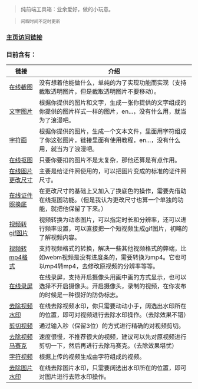 > 纯前端工具箱：业余爱好，做的小玩意。

> `闲暇时间不定时更新`

### [主页访问链接](https://xiaomaomi-xj.github.io/fishing-exclusive-area)

### 目前含有：
| 链接                                                         | 介绍                                                         |
| ------------------------------------------------------------ | ------------------------------------------------------------ |
| [在线截图](https://xiaomaomi-xj.github.io/fishing-exclusive-area/jietu) | 没有想着他能做什么，单纯的为了实现功能而实现（支持截取透明图片，但是截取透明图片不要移动）。 |
| [文字图片](https://xiaomaomi-xj.github.io/fishing-exclusive-area/wenzitupian) | 根据你提供的图片和文字，生成一张你提供的文字组成的你提供的图片样式一样的图片，en...，没有什么用，就当为了浪漫吧。 |
| [字符画](https://xiaomaomi-xj.github.io/fishing-exclusive-area/zifuhua) | 根据你提供的图片，生成一个文本文件，里面用字符组成了你这张图片，链接里面有使用教程，en...，没有什么用，就当为了浪漫吧。 |
| [在线抠图](https://xiaomaomi-xj.github.io/fishing-exclusive-area/koutu) | 只要你要扣的图片不是太复杂，那他还算是有点作用。             |
| [在线图片更改尺寸](https://xiaomaomi-xj.github.io/fishing-exclusive-area/chicun) | 主要是给证件照使用的，可以把图片变成的标准的证件照尺寸。             |
| [在线证件照换底](https://xiaomaomi-xj.github.io/fishing-exclusive-area/huandi) | 在更改尺寸的基础上又加入了换底色的操作，需要先借助在线抠图功能。（但是我认为更改尺寸也算一个单独的功能，就把他保留了下来。）             |
| [视频转gif图片](https://xiaomaomi-xj.github.io/fishing-exclusive-area/convert-gif) | 视频转换为动态图片，可以指定时长和分辨率，还可以进行频率设置，可以直接把一个短视频生成gif图片，初略的了解视频内容。             |
| [视频转mp4格式](https://xiaomaomi-xj.github.io/fishing-exclusive-area/convert-mp4) | 支持视频格式的转换，解决一些其他视频格式的弊端，比如webm视频是没有进度条的，需要转换为mp4。它也可以mp4转mp4，去修改原视频的分辨率等等。             |
| [在线录屏](https://xiaomaomi-xj.github.io/fishing-exclusive-area/luping) | 在线录屏，支持开启摄像头用画中画的方式显示，也可以选择不开启摄像头。开启摄像头，录制的视频，在你发布的时候是一种很好的防伪标志。             |
| [去除视频水印](https://xiaomaomi-xj.github.io/fishing-exclusive-area/qc-sy) | 在线去除视频水印，你只需要动动小手，阔选出水印所在的位置，即可对视频进行去除水印操作。（去除效果不错）             |
| [剪切视频](https://xiaomaomi-xj.github.io/fishing-exclusive-area/jina-qie-sp) | 通过输入秒（保留3位）的方式进行精确的对视频剪切。             |
| [去除视频马赛克](https://xiaomaomi-xj.github.io/fishing-exclusive-area/qc-msk) | 速度很慢，不推荐很大的视频，建议可以先对原视频进行剪切一下，然后再进行去除马赛克。（去除效果堪忧）             |
| [字符视频](https://xiaomaomi-xj.github.io/fishing-exclusive-area/zf-sp) | 根据上传的视频生成由字符组成的视频。             |
| [去除图片水印](https://xiaomaomi-xj.github.io/fishing-exclusive-area/qc-tp-sy) | 在线去除图片水印，只需要阔选出水印所在的位置，即可对图片进行去除水印操作。             |